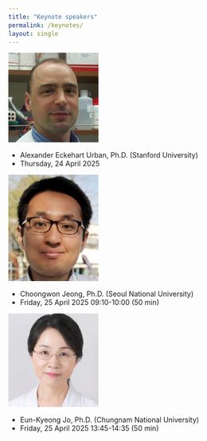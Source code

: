 ```yaml
---
title: "Keynote speakers"
permalink: /keynotes/
layout: single
---
```


![Description](doc_urban.png)

- Alexander Eckehart Urban, Ph.D. (Stanford University)
- Thursday, 24 April 2025 

![Description](doc3.png)

- Choongwon Jeong, Ph.D. (Seoul National University)
- Friday, 25 April 2025 09:10-10:00 (50 min)

![Description](doc2.png)

- Eun-Kyeong Jo, Ph.D. (Chungnam National University)
- Friday, 25 April 2025 13:45-14:35 (50 min)

